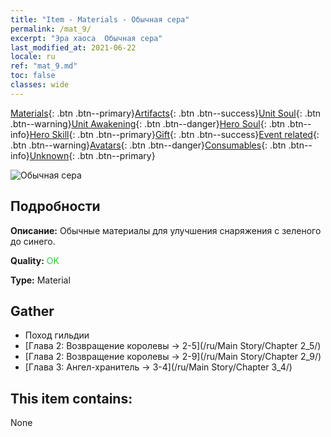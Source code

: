 ```yaml
---
title: "Item - Materials - Обычная сера"
permalink: /mat_9/
excerpt: "Эра хаоса  Обычная сера"
last_modified_at: 2021-06-22
locale: ru
ref: "mat_9.md"
toc: false
classes: wide
---
```

 [Materials](/ItemsRU/){: .btn .btn--primary}[Artifacts](/ItemsRU/Artifacts/){: .btn .btn--success}[Unit Soul](/ItemsRU/UnitSoul/){: .btn .btn--warning}[Unit Awakening](/ItemsRU/UnitAwakening/){: .btn .btn--danger}[Hero Soul](/ItemsRU/HeroSoul/){: .btn .btn--info}[Hero Skill](/ItemsRU/HeroSkill/){: .btn .btn--primary}[Gift](/ItemsRU/Gift/){: .btn .btn--success}[Event related](/ItemsRU/Events/){: .btn .btn--warning}[Avatars](/ItemsRU/Avatars/){: .btn .btn--danger}[Consumables](/ItemsRU/Consumables/){: .btn .btn--info}[Unknown](/ItemsRU/Unknown/){: .btn .btn--primary}

 ![Обычная сера](/images/t/i_cailiao_liuhuang1.png)

## Подробности
 **Описание:** Обычные материалы для улучшения снаряжения c зеленого до синего.

 **Quality:** <span style="color: #32CD32">OK</span>

 **Type:** Material

## Gather

*    Поход гильдии 
*    [Глава 2: Возвращение королевы -> 2-5](/ru/Main Story/Chapter 2_5/) 
*    [Глава 2: Возвращение королевы -> 2-9](/ru/Main Story/Chapter 2_9/) 
*    [Глава 3: Ангел-хранитель -> 3-4](/ru/Main Story/Chapter 3_4/) 

## This item contains:

  None

